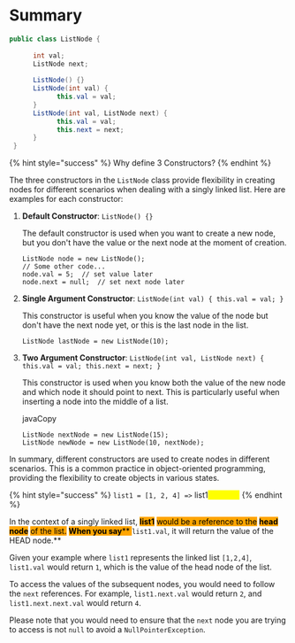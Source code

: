 # Summary

```java
public class ListNode {
 
      int val;
      ListNode next;
      
      ListNode() {}
      ListNode(int val) { 
            this.val = val; 
      }
      ListNode(int val, ListNode next) { 
            this.val = val; 
            this.next = next; 
      }
 }

```

{% hint style="success" %}
Why define 3 Constructors?
{% endhint %}

The three constructors in the `ListNode` class provide flexibility in creating nodes for different scenarios when dealing with a singly linked list. Here are examples for each constructor:

1.  **Default Constructor**: `ListNode() {}`

    The default constructor is used when you want to create a new node, but you don't have the value or the next node at the moment of creation.

    ```
    ListNode node = new ListNode();
    // Some other code...
    node.val = 5;  // set value later
    node.next = null;  // set next node later

    ```
2.  **Single Argument Constructor**: `ListNode(int val) { this.val = val; }`

    This constructor is useful when you know the value of the node but don't have the next node yet, or this is the last node in the list.

    ```
    ListNode lastNode = new ListNode(10);
    ```
3.  **Two Argument Constructor**: `ListNode(int val, ListNode next) { this.val = val; this.next = next; }`

    This constructor is used when you know both the value of the new node and which node it should point to next. This is particularly useful when inserting a node into the middle of a list.

    javaCopy

    ```
    ListNode nextNode = new ListNode(15);
    ListNode newNode = new ListNode(10, nextNode);
    ```

In summary, different constructors are used to create nodes in different scenarios. This is a common practice in object-oriented programming, providing the flexibility to create objects in various states.

{% hint style="success" %}
`list1 = [1, 2, 4] =>` list1<mark style="color:yellow;">`.val = 1`</mark>
{% endhint %}

In the context of a singly linked list, <mark style="background-color:orange;">**list1**</mark> <mark style="background-color:orange;"></mark><mark style="background-color:orange;">would be a reference to the</mark> <mark style="background-color:orange;"></mark><mark style="background-color:orange;">**head node**</mark> <mark style="background-color:orange;"></mark><mark style="background-color:orange;">of the list.</mark> <mark style="background-color:orange;"></mark><mark style="background-color:orange;">**When you say**</mark><mark style="background-color:orange;">** **</mark><mark style="background-color:orange;">**`list1.val`**</mark><mark style="background-color:orange;">**, it will return the value of the HEAD node.**</mark>

Given your example where `list1` represents the linked list `[1,2,4]`, `list1.val` would return `1`, which is the value of the head node of the list.

To access the values of the subsequent nodes, you would need to follow the `next` references. For example, `list1.next.val` would return `2`, and `list1.next.next.val` would return `4`.

Please note that you would need to ensure that the `next` node you are trying to access is not `null` to avoid a `NullPointerException`.
